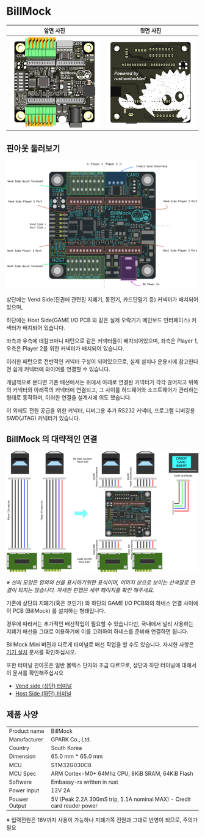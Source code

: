 <!--
SPDX-FileCopyrightText: © 2023 Jinwoo Park (pmnxis@gmail.com)

SPDX-License-Identifier: MIT OR Apache-2.0
-->

# BillMock

| 앞면 사진 | 뒷면 사진 |
| ---- | ---- |
| ![top side image](images/pcb_top_0v4.png) | ![bottom side image](images/pcb_bot_0v4.png) | 

## 핀아웃 둘러보기

![Port Quick Look](./images/pcb_0v4_port/port_quick_look.png)

상단에는 Vend Side(진권에 관련된 지폐기, 동전기, 카드단말기 등) 커넥터가 배치되어 있으며,

하단에는 Host Side(GAME I/O PCB 와 같은 실제 오락기기 메인보드 인터페이스) 커넥터가 배치되어 있습니다.

좌측과 우측에 데칼코마니 패턴으로 같은 커넥터들이 배치되어있으며, 좌측은 Player 1, 우측은 Player 2를 위한 커넥터가 배치되어 있습니다.

이러한 패턴으로 전반적인 커넥터 구성이 되어있으므로, 실제 설치나 운용시에 참고한다면 쉽게 커넥터에 와이어를 연결할 수 있습니다.

개념적으로 본다면 기존 배선에서는 위에서 아래로 연결된 커넥터가 각각 끊어지고 위쪽의 커넥터와 아래쪽의 커넥터에 연결되고, 그 사이를 하드웨어와 소프트웨어가 관리하는 형태로 동작하며, 이러한 연결을 설계시에 의도 했습니다.

이 외에도 전원 공급을 위한 커넥터, 디버그용 추가 RS232 커넥터, 프로그램 디버깅용 SWD(JTAG) 커넥터가 있습니다. 

## BillMock 의 대략적인 연결
![Simplified Wiring](./images/pcb_0v4_port/wiring.png)

_※ 선의 모양은 임의의 선을 표시하기위한 표식이며, 이미지 상으로 보이는 선색깔로 연결이 되지는 않습니다. 자세한 핀맵은 세부 페이지를 확인 해주세요._

기존에 상단의 지폐기(혹은 코인기) 와 하단의 GAME I/O PCB와의 하네스 연결 사이에 이 PCB (BillMock) 를 설치하는 형태입니다.

경우에 따라서는 추가적인 배선작업이 필요할 수 있습니다만, 국내에서 널리 사용하는 지폐기 배선을 그대로 이용하기에 이를 고려하여 하네스를 준비해 연결하면 됩니다.

BillMock Mini 버젼과 다르게 터미널로 배선 작업을 할 수도 있습니다. 자시한 사항은 [기기 설치](./installation.md) 문서를 확인하십시오.

또한 터미널 핀아웃은 일반 몰렉스 단자와 조금 다르므로, 상단과 하단 터미널에 대해서 이 문서를 확인해주십시오

- [Vend side (상단) 터미널](./port_vend_side.md#vend-side-quick-terminal)
- [Host Side (하단) 터미널](./port_host_side.md#host-side-quick-terminal)

## 제품 사양

|             |              |
| ----------- | ------------ |
| Product name| BillMock     |
| Manufacturer| GPARK Co., Ltd. |
| Country     | South Korea |
| Dimension   | 65.0 mm * 65.0 mm |
| MCU         | STM32G030C8 |
| MCU Spec    | ARM Cortex-M0+ 64Mhz CPU, 8KiB SRAM, 64KiB Flash |
| Software    | Embassy-rs written in rust |
| Power Input | 12V 2A |
| Pouwer Output | 5V (Peak 2.2A 300mS trip, 1.1A nominal MAX) - Credit card reader power |

※ 입력전원은 16V까지 사용이 가능하나 지폐기쪽 전원과 그대로 반영이 되므로, 주의가 필요
